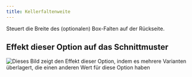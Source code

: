```yaml
---
title: Kellerfaltenweite
---
```


Steuert die Breite des (optionalen) Box-Falten auf der Rückseite.

## Effekt dieser Option auf das Schnittmuster

![Dieses Bild zeigt den Effekt dieser Option, indem es mehrere Varianten überlagert, die einen anderen Wert für diese Option haben](simone_boxpleatwidth_sample.svg "Effekt dieser Option auf das Schnittmuster")
